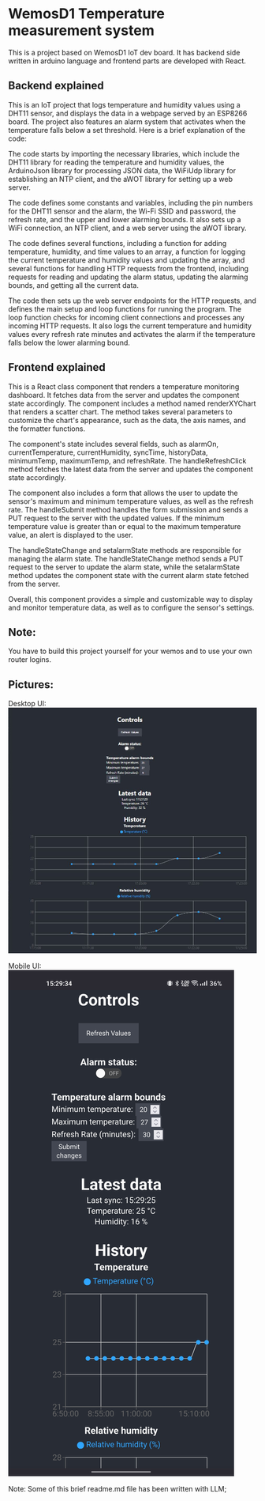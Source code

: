 # WemosD1 Temperature measurement system

This is a project based on WemosD1 IoT dev board. It has backend side written in arduino language and frontend parts are developed with React.

## Backend explained 

This is an IoT project that logs temperature and humidity values using a DHT11 sensor, and displays the data in a webpage served by an ESP8266 board. The project also features an alarm system that activates when the temperature falls below a set threshold. Here is a brief explanation of the code:

The code starts by importing the necessary libraries, which include the DHT11 library for reading the temperature and humidity values, the ArduinoJson library for processing JSON data, the WiFiUdp library for establishing an NTP client, and the aWOT library for setting up a web server.

The code defines some constants and variables, including the pin numbers for the DHT11 sensor and the alarm, the Wi-Fi SSID and password, the refresh rate, and the upper and lower alarming bounds. It also sets up a WiFi connection, an NTP client, and a web server using the aWOT library.

The code defines several functions, including a function for adding temperature, humidity, and time values to an array, a function for logging the current temperature and humidity values and updating the array, and several functions for handling HTTP requests from the frontend, including requests for reading and updating the alarm status, updating the alarming bounds, and getting all the current data.

The code then sets up the web server endpoints for the HTTP requests, and defines the main setup and loop functions for running the program. The loop function checks for incoming client connections and processes any incoming HTTP requests. It also logs the current temperature and humidity values every refresh rate minutes and activates the alarm if the temperature falls below the lower alarming bound.

## Frontend explained

This is a React class component that renders a temperature monitoring dashboard. It fetches data from the server and updates the component state accordingly. The component includes a method named renderXYChart that renders a scatter chart. The method takes several parameters to customize the chart's appearance, such as the data, the axis names, and the formatter functions.

The component's state includes several fields, such as alarmOn, currentTemperature, currentHumidity, syncTime, historyData, minimumTemp, maximumTemp, and refreshRate. The handleRefreshClick method fetches the latest data from the server and updates the component state accordingly.

The component also includes a form that allows the user to update the sensor's maximum and minimum temperature values, as well as the refresh rate. The handleSubmit method handles the form submission and sends a PUT request to the server with the updated values. If the minimum temperature value is greater than or equal to the maximum temperature value, an alert is displayed to the user.

The handleStateChange and setalarmState methods are responsible for managing the alarm state. The handleStateChange method sends a PUT request to the server to update the alarm state, while the setalarmState method updates the component state with the current alarm state fetched from the server.

Overall, this component provides a simple and customizable way to display and monitor temperature data, as well as to configure the sensor's settings.

## Note: 

You have to build this project yourself for your wemos and to use your own router logins. 

## Pictures:

Desktop UI:
![](desktop.JPG)

Mobile UI:
![](mobile.jpg)


Note: Some of this brief readme.md file has been written with LLM;


